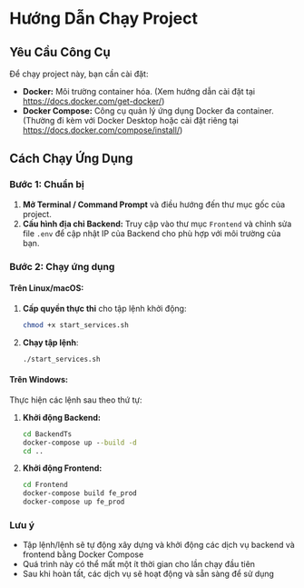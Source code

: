 # Hướng Dẫn Chạy Project

## Yêu Cầu Công Cụ

Để chạy project này, bạn cần cài đặt:

- **Docker:** Môi trường container hóa. (Xem hướng dẫn cài đặt tại https://docs.docker.com/get-docker/)
- **Docker Compose:** Công cụ quản lý ứng dụng Docker đa container. (Thường đi kèm với Docker Desktop hoặc cài đặt riêng tại https://docs.docker.com/compose/install/)

## Cách Chạy Ứng Dụng

### Bước 1: Chuẩn bị
1. **Mở Terminal / Command Prompt** và điều hướng đến thư mục gốc của project.
2. **Cấu hình địa chỉ Backend:** Truy cập vào thư mục `Frontend` và chỉnh sửa file `.env` để cập nhật IP của Backend cho phù hợp với môi trường của bạn.

### Bước 2: Chạy ứng dụng

#### Trên Linux/macOS:
1. **Cấp quyền thực thi** cho tập lệnh khởi động:
   ```bash
   chmod +x start_services.sh
   ```

2. **Chạy tập lệnh**:
   ```bash
   ./start_services.sh
   ```

#### Trên Windows:
Thực hiện các lệnh sau theo thứ tự:

1. **Khởi động Backend:**
   ```cmd
   cd BackendTs
   docker-compose up --build -d
   cd ..
   ```

2. **Khởi động Frontend:**
   ```cmd
   cd Frontend
   docker-compose build fe_prod
   docker-compose up fe_prod
   ```

### Lưu ý
- Tập lệnh/lệnh sẽ tự động xây dựng và khởi động các dịch vụ backend và frontend bằng Docker Compose
- Quá trình này có thể mất một ít thời gian cho lần chạy đầu tiên
- Sau khi hoàn tất, các dịch vụ sẽ hoạt động và sẵn sàng để sử dụng